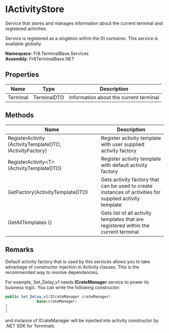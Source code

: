 # IActivityStore

Service that stores and manages information about the current terminal and registered activities

Service is registered as a singleton within the DI container. This service is available globally.

**Namespace**: Fr8.TerminalBase.Services  
**Assembly**: Fr8TerminalBase.NET

## Properties
| Name                            |Type                     |Description                                                                                 |
|---------------------------------|-------------------------|------------------------------------------------------------------------------------------- |
| Terminal					      | TerminalDTO             |Information about the current terminal                                                      |


## Methods
| Name                            |Description                                                                                 |
|---------------------------------|------------------------------------------------------------------------------------------- |
| RegisterActivity (ActivityTemplateDTO, IActivityFactory)   | Register activity template with user supplied activity factory|
| RegisterActivity\<T> (ActivityTemplateDTO)   | Register activity template with default activity factory|
| GetFactory(ActivityTemplateDTO)   | Gets activity factory that can be used to create instances of activities for supplied activity template|
| GetAllTemplates () | Gets list of all activity templates that are registered within the current terminal |

## Remarks

Default activity factory that is used by this services allows you to take advantage of constructor injection in Activity classes. This is the recommended way to resolve dependencies. 

For example, Set_Delay_v1 needs **ICrateManager** service to power its business logic. You can write the following constructor:

```C#
public Set_Delay_v1(ICrateManager crateManager)
            : base(crateManager)
{
}
```

and instance of ICrateManager will be injected into activity constructor by .NET SDK for Terminals.